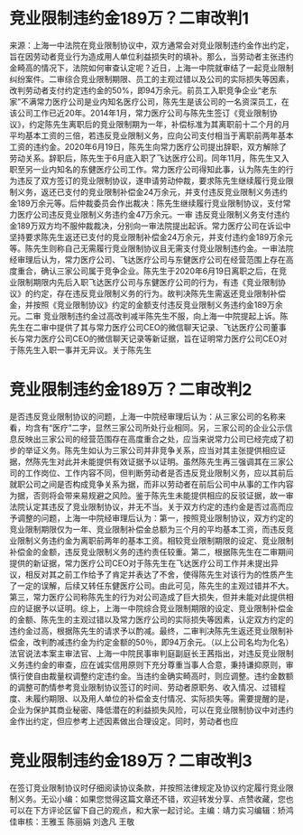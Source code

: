 # 竞业限制违约金189万？二审改判1

来源：上海一中法院在竞业限制协议中，双方通常会对竞业限制违约金作出约定，旨在因劳动者竞业行为造成用人单位利益损失时的填补。那么，当劳动者主张违约金畸高的情况下，法院如何审查认定呢？近日，上海一中院就审结了一起竞业限制纠纷案件。二审综合竞业限制期限、员工的主观过错以及公司的实际损失等因素，改判劳动者支付约定违约金的50%，即94万余元。前员工入职竞争企业“老东家”不满常力医疗公司是业内知名医疗公司，陈先生是该公司的一名资深员工，在该公司工作已近20年。2014年1月，常力医疗公司与陈先生签订《竞业限制协议》，约定陈先生离职后的竞业限制期为一年，补偿标准为其离职前十二个月的月平均基本工资的三倍，若违反竞业限制义务，应向公司支付相当于离职前两年基本工资的违约金。2020年6月19日，陈先生向常力医疗公司提出辞职，双方解除了劳动关系。辞职后，陈先生于6月底入职了飞达医疗公司。同年11月，陈先生又入职至另一业内知名的东健医疗公司工作。常力医疗公司得知此事，认为陈先生的行为违反了双方签订的竞业限制协议，遂申请劳动仲裁，要求陈先生继续履行竞业限制义务，返还已支付的竞业限制补偿金24万余元，并支付违反竞业限制义务违约金189万余元等。后仲裁委员会作出裁决：陈先生继续履行竞业限制协议，支付常力医疗公司违反竞业限制义务违约金47万余元。一审 违反竞业限制义务支付违约金189万双方均不服仲裁裁决，分别向一审法院提出起诉。常力医疗公司在诉讼中坚持要求陈先生返还已支付的竞业限制补偿金24万余元，并支付违约金189万余元等。陈先生则称自己无需履行竞业限制协议且无需支付竞业限制违约金。一审法院经审理后认为，常力医疗公司、飞达医疗公司与东健医疗公司在经营范围上存在高度重合，确认三家公司属于竞争企业。陈先生于2020年6月19日离职之后，在竞业限制期限内先后入职飞达医疗公司与东健医疗公司的行为，有违《竞业限制协议》的约定，存在违反竞业限制义务的行为。故判决陈先生需返还竞业限制补偿金，并按照《竞业限制协议》约定的金额支付违反竞业限制义务违约金189万余元。二审 竞业限制违约金过高改判减半陈先生不服，向上海一中院提起上诉。陈先生在二审中提供了其与常力医疗公司CEO的微信聊天记录、飞达医疗公司董事长与常力医疗公司CEO的微信聊天记录等新证据，旨在证明常力医疗公司CEO对于陈先生入职一事并无异议。关于陈先生

# 竞业限制违约金189万？二审改判2

是否违反竞业限制协议的问题，上海一中院经审理后认为：从三家公司的名称来看，均含有“医疗”二字，显然三家公司所处行业相同。另，三家公司的企业公示信息反映出三家公司的经营范围存在高度重合之处，应当来说常力公司已经完成了初步的举证义务。陈先生如认为三家公司并非竞争关系，应当对其主张提供相应证据，然陈先生对此并未能提供有效证据予以证明。虽然陈先生再三强调其在三家公司的工作岗位、工作内容不同，但判断劳动者是否违反竞业限制义务，应以其前后就职公司之间是否构成竞争关系为据，而非以劳动者在前后公司中从事的工作内容为据，否则将会带来易规避之风险。鉴于陈先生未能提供相应的反驳证据，故一审法院认定其违反了竞业限制协议，并无不当。关于双方约定的违约金是否过高而应予调整的问题，上海一中院经审理后认为：第一，按照竞业限制协议，双方约定的竞业限制期限仅为一年、竞业限制补偿金总额为三个月的平均基本工资，而违反竞业限制义务违约金为离职前两年的基本工资。相较竞业限制期限的设定、竞业限制补偿金的金额，违反竞业限制义务的违约责任较重。第二，根据陈先生在二审期间提供的新证据，常力医疗公司CEO对于陈先生在飞达医疗公司工作并未提出异议，相反对其之前工作给予了肯定并表达了不舍，使得陈先生对该行为的性质产生了一定的误解，后续又转任东健医疗公司。由此可见，陈先生的主观过错并不大。第三，常力医疗公司称陈先生的行为对公司造成了巨大损失，但并未能对此提供相应的证据予以证明。综上，上海一中院综合竞业限制期限的设定、竞业限制补偿金的金额、陈先生的主观过错以及常力医疗公司的实际损失等因素，认定双方约定的违约金过高，根据陈先生的请求予以酌减。最终，二审判决陈先生返还竞业限制补偿金，改判酌减违约金为约定金额的50％，即94万余元。（以上公司名均为化名）法官说法本案主审法官、上海一中院民事审判庭副庭长王茜指出，对违反竞业限制义务违约金的审查，应在诚实信用原则下充分尊重当事人合意，秉持谦抑原则，审慎行使自由裁量权调整约定违约金。当违约金确实畸高时，则应调整。违约金数额的调整可酌情参考竞业限制协议签订的时间、劳动者原职务、收入情况、过错程度、未履约期限、以及用人单位的补偿金支付情况、实际损失等。需要提醒的是，企业为保护其商业秘密、降低潜在的利益损失风险，可以在竞业限制协议中对违约金作出约定，但应参考上述因素做出合理设定。同时，劳动者也应

# 竞业限制违约金189万？二审改判3

在签订竞业限制协议时仔细阅读协议条款，并按照法律规定及协议约定履行竞业限制义务。无讼小编：如果您觉得这篇文章还不错，欢迎转发分享、点赞收藏，您也可以在下方评论区留下自己的观点，和大家一起讨论。主编：靖力实习编辑：矫鸿佳审核：王雅玉 陈丽娟 刘逸凡 王敬

